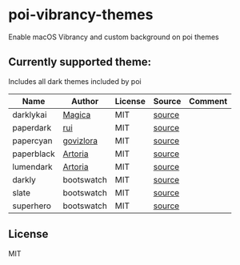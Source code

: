 # poi-vibrancy-themes
Enable macOS Vibrancy and custom background on poi themes

## Currently supported theme:

Includes all dark themes included by poi

Name | Author | License | Source | Comment
-----| ------ | ------- | ------ | -------
darklykai | [Magica](https://github.com/magicae) | MIT | [source](https://raw.githubusercontent.com/magicae/sleepy/master/dist/sleepy.css) |
paperdark | [rui](https://github.com/ruiii) | MIT | [source](https://raw.githubusercontent.com/ruiii/poi_theme_paper_dark/master/paperdark.css) |
papercyan | [govizlora](https://github.com/govizlora) | MIT | [source](https://raw.githubusercontent.com/govizlora/theme-papercyan/master/papercyan.css) |
paperblack | [Artoria](https://github.com/Artoria-0x04) | MIT | [source](https://raw.githubusercontent.com/Artoria-0x04/paperblack/master/css/paperblack.css) |
lumendark | [Artoria](https://github.com/Artoria-0x04) | MIT | [source](https://raw.githubusercontent.com/Artoria-0x04/poi-theme-lumendark/master/lumendark.css) |
darkly | bootswatch | MIT | [source](https://bootswatch.com/darkly/bootstrap.css) |
slate | bootswatch | MIT | [source](https://bootswatch.com/slate/bootstrap.css) |
superhero | bootswatch | MIT | [source](https://bootswatch.com/superhero/bootstrap.css) |

## License
MIT
